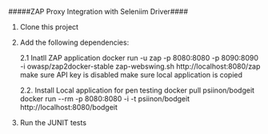 #####ZAP Proxy Integration with Seleniim Driver####
1. Clone this project

2. Add the following dependencies:

    2.1 Inatll ZAP application 
        docker run -u zap -p 8080:8080 -p 8090:8090 -i owasp/zap2docker-stable zap-webswing.sh
        http://localhost:8080/zap
        make sure API key is disabled
        make sure local application is copied
        
    2.2. Install Local application for pen testing
        docker pull psiinon/bodgeit
        docker run --rm -p 8080:8080 -i -t psiinon/bodgeit
        http://localhost:8080/bodgeit
        
3. Run the JUNIT tests
